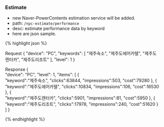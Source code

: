 ### Estimate
 * new Naver-PowerContents estimation service will be added.
 * path: `/npc-estimate/performance`
 * desc: estimate performance data by keyword
 * here are json sample.
   
{% highlight json %}

Request
{
  "device": "PC",
  "keywords": [
    "제주숙소",
    "제주도에어카텔",
    "제주도렌터카",
    "제주도리조트"
  ],
  "level": 1
}

Response
{  
   "device": "PC",
   "level": 1,
   "items": [
      {  
         "keyword":"제주숙소",
         "clicks":63844,
         "impressions":503,
         "cost":79280
      },
      {  
         "keyword":"제주도에어카텔",
         "clicks":10834,
         "impressions":106,
         "cost":16530
      },
      {  
         "keyword":"제주도렌터카",
         "clicks":5901,
         "impressions":81,
         "cost":5950
      },
      {  
         "keyword":"제주도리조트",
         "clicks":17978,
         "impressions":240,
         "cost":51620
      }
   ]
}

{% endhighlight %}

